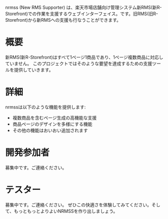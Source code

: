 nrmss (New RMS Supporter) は、楽天市場店舗向け管理システム新RMS(新R-Storefront)での作業を支援するウェブインターフェイス。です。旧RMS(旧R-Storefront)から新RMSへの支援も行なうことができます。

# 概要 #

新RMS(新R-Storefront)はすべて1ページ1商品であり、1ページ複数商品に対応していません。
このプロジェクトではそのような要望を達成するための支援ツールを提供していきます。

# 詳細 #

nrmssは以下のような機能を提供します:

  * 複数商品を含むページ生成の高機能な支援
  * 商品ページのデザインを多様にする機能
  * その他の機能はおいおい追加されます

# 開発参加者 #

募集中です。ご連絡ください。

# テスター #

募集中です。ご連絡ください。
ぜひこの快適さを体験してみてください。そして、もっともっとよりよいNRMSSを作り出しましょう。